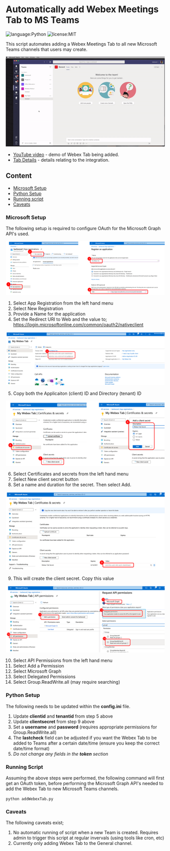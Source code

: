 # Automatically add Webex Meetings Tab to MS Teams
![language:Python](https://img.shields.io/badge/Language-Python-blue.svg?style=flat-square)
![license:MIT](https://img.shields.io/badge/License-MIT-green.svg?style=flat-square)

This script automates adding a Webex Meetings Tab to all new Microsoft Teams channels that users may create.

![sample](./static/images/addWebexTab.gif)

- [YouTube video](https://www.youtube.com/watch?v=Waone1IG_ag) - demo of Webex Tab being added.
- [Tab Details](https://help.webex.com/ia89ccb/) - details relating to the integration.


## Content
* [Microsoft Setup](#microsoft-setup)
* [Python Setup](#python-setup)
* [Running script](#running-script)
* [Caveats](#caveats)

### Microsoft Setup

The following setup is required to configure OAuth for the Microsoft Graph API's used.

![step1](./static/images/azure1.png)

1. Select App Registration from the left hand menu
2. Select New Registration
3. Provide a Name for the application
4. Set the Redirect URI to Web and the value to; https://login.microsoftonline.com/common/oauth2/nativeclient

![step2](./static/images/azure2.png)

5. Copy both the Applicaiton (client) ID and Directory (tenant) ID

![step3](./static/images/azure3.png)

6. Select Certificates and secrets from the left hand menu
7. Select New client secret button
8. Set a name and duration for the secret. Then select Add.

![step4](./static/images/azure4.png)

9. This will create the client secret. Copy this value

![step5](./static/images/azure5.png)

10. Select API Permissions from the left hand menu
11. Select Add a Permission
12. Select Microsoft Graph
13. Select Delegated Permissions
14. Select Group.ReadWrite.all (may require searching)

### Python Setup

The following needs to be updated within the **config.ini** file.

1. Update **clientid** and **tenantid** from step 5 above
2. Update **clientsecret** from step 9 above
3. Set a **username** and **password** (requires appropriate permissions for Group.ReadWrite.all)
4. The **lastcheck** field can be adjusted if you want the Webex Tab to be added to Teams after a certain date/time (ensure you keep the correct date/time format)
5. _Do not change any fields in the **token** section_

### Running Script
Assuming the above steps were performed, the following command will first get an OAuth token, before performing the Microsoft Graph API's needed to add the Webex Tab to new Microsoft Teams channels.

```python addWebexTab.py``` 

### Caveats

The following caveats exist;

1. No automatic running of script when a new Team is created. Requires admin to trigger this script at regular invervals (using tools like cron, etc) 
2. Currently only adding Webex Tab to the General channel.
